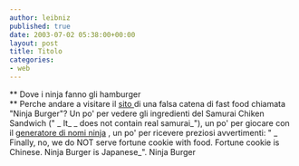```yaml
---
author: leibniz
published: true
date: 2003-07-02 05:38:00+00:00
layout: post
title: Titolo
categories:
- web
---
```


   **   Dove i ninja fanno gli hamburger   
** Perche andare a visitare il  [   sito ](http://www.ninjaburger.com/) di una falsa catena di fast food chiamata "Ninja Burger"? Un po' per vedere gli ingredienti del Samurai Chiken Sandwich (" _ It_  _ does not contain real samurai_"), un po' per giocare con il  [   generatore di nomi ninja](http://www.ninjaburger.com/fun/games/ninjaname/) ,   un po' per ricevere preziosi avvertimenti: " _ Finally, no, we do NOT serve fortune cookie with food. Fortune cookie is Chinese. Ninja Burger is Japanese_".
Ninja Burger
